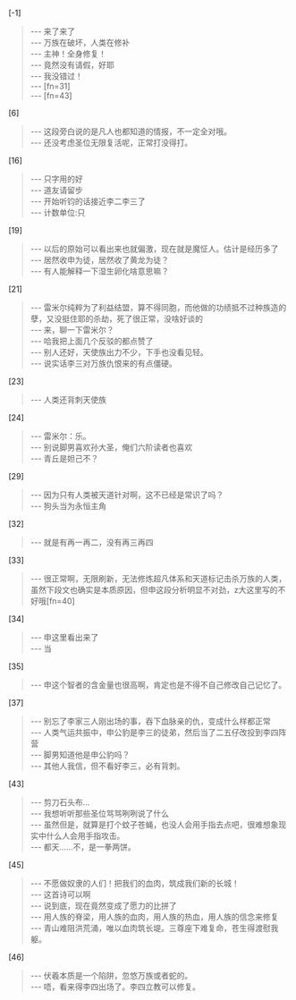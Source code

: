 
[-1] 
>--- 来了来了<br>
>--- 万族在破坏，人类在修补<br>
>--- 主神！全身修复！<br>
>--- 竟然没有请假，好耶<br>
>--- 我没错过！<br>
>--- [fn=31]<br>
>--- [fn=43]<br>

[6] 
>--- 这段旁白说的是凡人也都知道的情报，不一定全对哦。<br>
>--- 还没考虑圣位无限复活呢，正常打没得打。<br>

[16] 
>--- 只字用的好<br>
>--- 道友请留步<br>
>--- 开始听钧的话接近李二李三了<br>
>--- 计数单位:只<br>

[19] 
>--- 以后的原始可以看出来也就偏激，现在就是魔怔人。估计是经历多了<br>
>--- 居然收申为徒，居然收了黄龙为徒？<br>
>--- 有人能解释一下湿生卵化啥意思嘛？<br>

[21] 
>--- 雷米尔纯粹为了利益结盟，算不得同胞，而他做的功绩抵不过种族造的孽，又没挺住耶的杀劫，死了很正常，没啥好谈的<br>
>--- 来，聊一下雷米尔？<br>
>--- 哈我把上面几个反驳的都点赞了<br>
>--- 别人还好，天使族出力不少，下手也没看见轻。<br>
>--- 说实话李三对万族仇恨来的有点僵硬。<br>

[23] 
>--- 人类还背刺天使族<br>

[24] 
>--- 雷米尔：乐。<br>
>--- 别说脚男喜欢孙大圣，俺们六阶读者也喜欢<br>
>--- 青丘是妲己不？<br>

[29] 
>--- 因为只有人类被天道针对啊，这不已经是常识了吗？<br>
>--- 狗头当为永恒主角<br>

[32] 
>--- 就是有再一再二，没有再三再四<br>

[33] 
>--- 很正常啊，无限刷新，无法修炼超凡体系和天道标记击杀万族的人类，虽然下段文也确实是本质原因，但申这段分析明显不对劲，z大这里写的不好哦[fn=40]<br>

[34] 
>--- 申这里看出来了<br>
>--- 当<br>

[35] 
>--- 申这个智者的含金量也很高啊，肯定也是不得不自己修改自己记忆了。<br>

[37] 
>--- 别忘了李家三人刚出场的事，吞下血脉亲的仇，变成什么样都正常<br>
>--- 人类气运共振中，申公豹是李三的徒弟，然后当了二五仔改投到李四阵营<br>
>--- 脚男知道他是申公豹吗？<br>
>--- 其他人我信，但不看好李三，必有背刺。<br>

[43] 
>--- 剪刀石头布…<br>
>--- 我想听听那些圣位骂骂咧咧说了什么<br>
>--- 虽然但是，就算是打个蚊子苍蝇，也没人会用手指去点吧，很难想象现实中什么人会用手指攻击。<br>
>--- 都天……不，是一拳两饼。<br>

[45] 
>--- 不愿做奴隶的人们！把我们的血肉，筑成我们新的长城！<br>
>--- 这首诗可以啊<br>
>--- 说到底，现在竟然变成了愿力的比拼了<br>
>--- 用人族的脊梁，用人族的血肉，用人族的热血，用人族的信念来修复<br>
>--- 青山难阻洪荒涌，唯以血肉筑长堤。三尊座下难复命，苍生得渡慰我躯。<br>

[46] 
>--- 伏羲本质是一个陷阱，忽悠万族或者蛇的。<br>
>--- 唔，看来得李四出场了。李四立教可以修复。<br>
